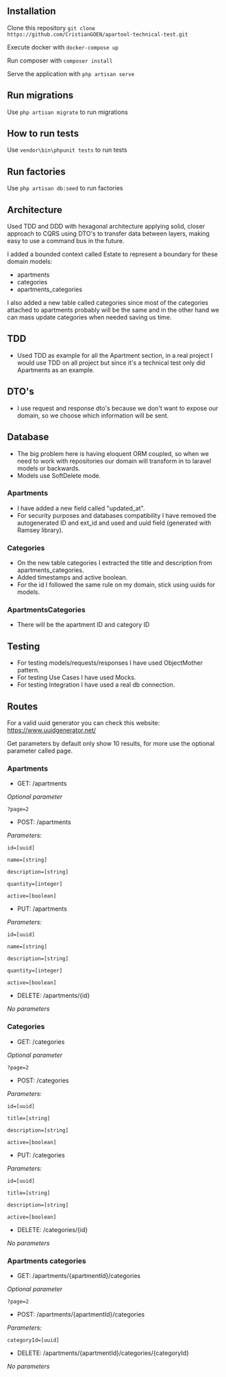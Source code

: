 ## Installation
Clone this repository `git clone https://github.com/CristianGOEN/apartool-technical-test.git`

Execute docker with `docker-compose up`

Run composer with `composer install`

Serve the application with `php artisan serve`

## Run migrations
Use `php artisan migrate` to run migrations

## How to run tests
Use `vendor\bin\phpunit tests` to run tests

## Run factories
Use `php artisan db:seed` to run factories

## Architecture
Used TDD and DDD with hexagonal architecture applying solid, closer approach to CQRS using DTO's to transfer data between layers, making easy to use a command bus in the future.

I added a bounded context called Estate to represent a boundary for these domain models:

- apartments
- categories
- apartments_categories

I also added a new table called categories since most of the categories attached to apartments probably will be the same and in the other hand we can mass update categories when needed saving us time.

## TDD
- Used TDD as example for all the Apartment section, in a real project I would use TDD on all project but since it's a technical test only did Apartments as an example.

## DTO's
- I use request and response dto's because we don't want to expose our domain, so we choose which information will be sent.

## Database
- The big problem here is having eloquent ORM coupled, so when we need to work with repositories our domain will transform in to laravel models or backwards.
- Models use SoftDelete mode.


### Apartments
- I have added a new field called "updated_at".
- For security purposes and databases compatibility I have removed the autogenerated ID and ext_id and used and uuid field (generated with Ramsey library).

### Categories
- On the new table categories I extracted the title and description from apartments_categories.
- Added timestamps and active boolean.
- For the id I followed the same rule on my domain, stick using uuids for models.

### ApartmentsCategories
- There will be the apartment ID and category ID


## Testing
- For testing models/requests/responses I have used ObjectMother pattern.
- For testing Use Cases I have used Mocks.
- For testing Integration I have used a real db connection.

## Routes
For a valid uuid generator you can check this website: https://www.uuidgenerator.net/

Get parameters by default only show 10 results, for more use the optional parameter called page.
### Apartments
- GET: /apartments

_Optional parameter_
```
?page=2
```

- POST: /apartments

_Parameters:_
```
id=[uuid]
```
```
name=[string]
```
```
description=[string]
```
```
quantity=[integer]
```
```
active=[boolean]
```
- PUT: /apartments

_Parameters:_
```
id=[uuid]
```
```
name=[string]
```
```
description=[string]
```
```
quantity=[integer]
```
```
active=[boolean]
```
- DELETE: /apartments/{id}

_No parameters_



### Categories
- GET: /categories

_Optional parameter_
```
?page=2
```

- POST: /categories

_Parameters:_
```
id=[uuid]
```
```
title=[string]
```
```
description=[string]
```
```
active=[boolean]
```
- PUT: /categories

_Parameters:_
```
id=[uuid]
```
```
title=[string]
```
```
description=[string]
```
```
active=[boolean]
```
- DELETE: /categories/{id}

_No parameters_


### Apartments categories
- GET: /apartments/{apartmentId}/categories

_Optional parameter_
```
?page=2
```

- POST: /apartments/{apartmentId}/categories

_Parameters:_
```
categoryId=[uuid]
```

- DELETE: /apartments/{apartmentId}/categories/{categoryId}

_No parameters_
